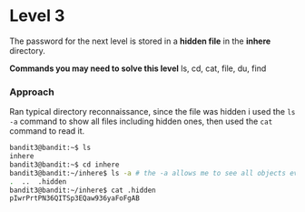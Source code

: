 # Level 3


The password for the next level is stored in a **hidden file** in the **inhere** directory.

**Commands you may need to solve this level**
ls, cd, cat, file, du, find

### Approach

Ran typical directory reconnaissance, since the file was hidden i used the `ls -a` command to show all files including hidden ones, then used the `cat` command to read it.

```bash
bandit3@bandit:~$ ls
inhere
bandit3@bandit:~$ cd inhere
bandit3@bandit:~/inhere$ ls -a # the -a allows me to see all objects even those hidden behind with .
.  ..  .hidden
bandit3@bandit:~/inhere$ cat .hidden
pIwrPrtPN36QITSp3EQaw936yaFoFgAB
```


